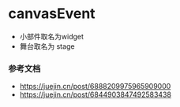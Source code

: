 # canvasEvent
* 小部件取名为widget
* 舞台取名为 stage


### 参考文档
* https://juejin.cn/post/6888209975965909000
* https://juejin.cn/post/6844903847492583438